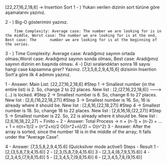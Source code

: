 [22,27,16,2,18,6] -> Insertion Sort
1 - ) Yukarı verilen dizinin sort türüne göre aşamalarını yazınız.

2 - ) Big-O gösterimini yazınız.

        Time Complexity: Average case: The number we are looking for is in the middle, Worst case: The number we are looking for is at the end, Best case: The      number we are looking for is at the beginning of the series.
3 - ) Time Complexity: Average case: Aradığımız sayının ortada olması,Worst case: Aradığımız sayının sonda olması, Best case: Aradığımız sayının dizinin en başında olması.
4 -) Dizi sıralandıktan sonra 18 sayısı hangi case kapsamına girer? Yazınız.
[7,3,5,8,2,9,4,15,6] dizisinin Insertion Sort'a göre ilk 4 adımını yazınız.

1 - Answer:
Main List: [22,27,16,2,18,6]
#Step 1 -> Smallest number (in the entire list) is 2. So, change 2 to 22 places.
        New list : [2,(27,16,22,18,6)]
        ---> (...) is locked.
#Step 2 -> Smallest number is 6. So, change 6 to 27 places.
        New list : [2,6,(16,22,18,27)] 
#Step 3 -> Smallest number is 16. So, 16 is already where it should be.
        New list : [2,6,16,(22,18,27)]
#Step 4 -> Smallest number is 18. So, change 18 to 22 places.
        New list : [2,6,16,18,(22,27)]
#Step 5 -> Smallest number is 22. So, 22 is already where it should be.
        New list : [2,6,16,18,22,27]
~ Finito ~
2 - Answer:
Total Process -> n + (n-1) + (n-2) + ... + 1 = n(n+1)/2 = (n^2+n)/2
        O((n^2+n)/2) ~ O(n^2)
3 - Answer:
After the array is sorted, since the number 18 is in the middle of the array; It falls under the "Average Case".

4 - Answer:
        [7,3,5,8,2,9,4,15.6] (Quicksilver mode active!)
Steps - Result 1 - [2,(3,5,8,7,9,4,15.6)] 2 - [2,3,(5,8,7,9,4,15.6)] 3 - [2,3,4,(8,7,9,5,15.6)] 4 - [2,3,4,5,(7,9,8,15.6)] 5 - [2,3,4,5,7,(9,8,15.6)] 6 - [2,3,4,5,7,8,(9,15.6)]
